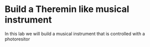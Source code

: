 # Build a Theremin like musical instrument
In this lab we will build a musical instrument that is controlled with a photoresitor
